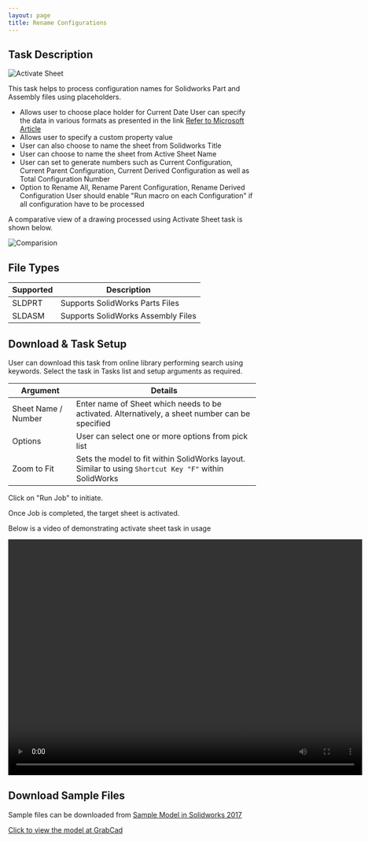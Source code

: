 ```yaml
---
layout: page
title: Rename Configurations
---
```


## Task Description

![Activate Sheet](002_ActivateSheet_001.png "Activate Sheet")

This task helps to process configuration names for Solidworks Part and Assembly files using placeholders. 
 - Allows user to choose place holder for Current Date
    User can specify the data in various formats as presented in the link [Refer to Microsoft Article]("https://msdn.microsoft.com/en-us/library/8kb3ddd4(v=vs.110).aspx")
 - Allows user to specify a custom property value
 - User can also choose to name the sheet from Solidworks Title
 - User can choose to name the sheet from Active Sheet Name
 - User can set to generate numbers such as Current Configuration, Current Parent Configuration, Current Derived Configuration as well as Total Configuration Number
 - Option to Rename All, Rename Parent Configuration, Rename Derived Configuration
User should enable "Run macro on each Configuration" if all configuration have to be processed


A comparative view of a drawing processed using Activate Sheet task is shown below.

![Comparision](002_ActivateSheet_002.png "Comparision between initial and final state of Solidworks Drawing")

## File Types

| Supported | Description |
| --- | --- |
| SLDPRT | Supports SolidWorks Parts Files |
| SLDASM | Supports SolidWorks Assembly Files |


## Download & Task Setup

User can download this task from online library performing search using keywords.
Select the task in Tasks list and setup arguments as required.

| Argument | Details |
| --- | --- |
| Sheet Name / Number| Enter name of Sheet which needs to be activated. Alternatively, a sheet number can be specified |
| Options | User can select one or more options from pick list |
| Zoom to Fit | Sets the model to fit within SolidWorks layout. Similar to using ```Shortcut Key "F"``` within SolidWorks |


Click on "Run Job" to initiate.

Once Job is completed, the target sheet is activated.

Below is a video of demonstrating activate sheet task in usage

<video width="720" height="480" controls>
  <source src="002_ActivateSheet.swf" type="video/mp4">
</video>


## Download Sample Files

Sample files can be downloaded from 
[Sample Model in Solidworks 2017](../000-model/SolidWorks_2017_RoboticArm.zip)

[Click to view the model at GrabCad](https://grabcad.com/library/5-dof-robot-1)
